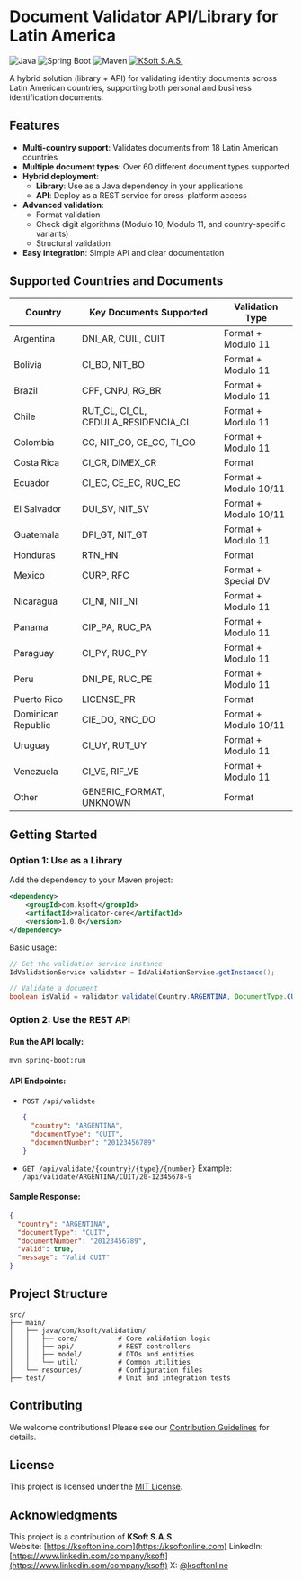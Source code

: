 # Document Validator API/Library for Latin America

![Java](https://img.shields.io/badge/java-%23ED8B00.svg?style=for-the-badge&logo=openjdk&logoColor=white)
![Spring Boot](https://img.shields.io/badge/Spring_Boot-F2F4F9?style=for-the-badge&logo=spring-boot)
![Maven](https://img.shields.io/badge/Apache%20Maven-C71A36?style=for-the-badge&logo=Apache%20Maven&logoColor=white)
[![KSoft S.A.S.](https://img.shields.io/badge/KSoft-SAS?style=for-the-badge&logo=keras&logoColor=%23e01e1e&logoSize=50px&label=KSoft%20SAS&labelColor=white&color=%23e01e1e&link=https%3A%2F%2Fksoftonline.com%2F)](https://ksoftonline.com)

A hybrid solution (library + API) for validating identity documents across Latin American countries, supporting both personal and business identification documents.

## Features

- **Multi-country support**: Validates documents from 18 Latin American countries
- **Multiple document types**: Over 60 different document types supported
- **Hybrid deployment**:
  - **Library**: Use as a Java dependency in your applications
  - **API**: Deploy as a REST service for cross-platform access
- **Advanced validation**:
  - Format validation
  - Check digit algorithms (Modulo 10, Modulo 11, and country-specific variants)
  - Structural validation
- **Easy integration**: Simple API and clear documentation

## Supported Countries and Documents

| Country            | Key Documents Supported                          | Validation Type         |
|--------------------|--------------------------------------------------|-------------------------|
| Argentina          | DNI_AR, CUIL, CUIT                               | Format + Modulo 11      |
| Bolivia            | CI_BO, NIT_BO                                    | Format + Modulo 11      |
| Brazil             | CPF, CNPJ, RG_BR                                 | Format + Modulo 11      |
| Chile              | RUT_CL, CI_CL, CEDULA_RESIDENCIA_CL              | Format + Modulo 11      |
| Colombia           | CC, NIT_CO, CE_CO, TI_CO                         | Format + Modulo 11      |
| Costa Rica         | CI_CR, DIMEX_CR                                  | Format                  |
| Ecuador            | CI_EC, CE_EC, RUC_EC                             | Format + Modulo 10/11   |
| El Salvador        | DUI_SV, NIT_SV                                   | Format + Modulo 10/11   |
| Guatemala          | DPI_GT, NIT_GT                                   | Format + Modulo 11      |
| Honduras           | RTN_HN                                           | Format                  |
| Mexico             | CURP, RFC                                        | Format + Special DV     |
| Nicaragua          | CI_NI, NIT_NI                                    | Format + Modulo 11      |
| Panama             | CIP_PA, RUC_PA                                   | Format + Modulo 11      |
| Paraguay           | CI_PY, RUC_PY                                    | Format + Modulo 11      |
| Peru               | DNI_PE, RUC_PE                                   | Format + Modulo 11      |
| Puerto Rico        | LICENSE_PR                                       | Format                  |
| Dominican Republic | CIE_DO, RNC_DO                                   | Format + Modulo 10/11   |
| Uruguay            | CI_UY, RUT_UY                                    | Format + Modulo 11      |
| Venezuela          | CI_VE, RIF_VE                                    | Format + Modulo 11      |
| Other              | GENERIC_FORMAT, UNKNOWN                          | Format                  |

## Getting Started

### Option 1: Use as a Library

Add the dependency to your Maven project:

```xml
<dependency>
    <groupId>com.ksoft</groupId>
    <artifactId>validator-core</artifactId>
    <version>1.0.0</version>
</dependency>
```

Basic usage:
```java
// Get the validation service instance
IdValidationService validator = IdValidationService.getInstance();

// Validate a document
boolean isValid = validator.validate(Country.ARGENTINA, DocumentType.CUIT, "20-12345678-9");
```

### Option 2: Use the REST API

#### Run the API locally:
```bash
mvn spring-boot:run
```

#### API Endpoints:
- `POST /api/validate`
  ```json
  {
    "country": "ARGENTINA",
    "documentType": "CUIT",
    "documentNumber": "20123456789"
  }
  ```
  
- `GET /api/validate/{country}/{type}/{number}`
  Example: `/api/validate/ARGENTINA/CUIT/20-12345678-9`

#### Sample Response:
```json
{
  "country": "ARGENTINA",
  "documentType": "CUIT",
  "documentNumber": "20123456789",
  "valid": true,
  "message": "Valid CUIT"
}
```

## Project Structure

```
src/
├── main/
│   ├── java/com/ksoft/validation/
│   │   ├── core/          # Core validation logic
│   │   ├── api/           # REST controllers
│   │   ├── model/         # DTOs and entities
│   │   └── util/          # Common utilities
│   └── resources/         # Configuration files
├── test/                  # Unit and integration tests
```

## Contributing

We welcome contributions! Please see our [Contribution Guidelines](CONTRIBUTING.md) for details.

## License

This project is licensed under the [MIT License](LICENSE).

## Acknowledgments

This project is a contribution of **KSoft S.A.S.**  
Website: [https://ksoftonline.com](https://ksoftonline.com)
LinkedIn: [https://www.linkedin.com/company/ksoft](https://www.linkedin.com/company/ksoft)
X: [@ksoftonline](https://x.com/ksoft_sas)

